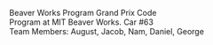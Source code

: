 Beaver Works Program Grand Prix Code  
Program at MIT Beaver Works.
Car #63  
Team Members: August, Jacob, Nam, Daniel, George  

